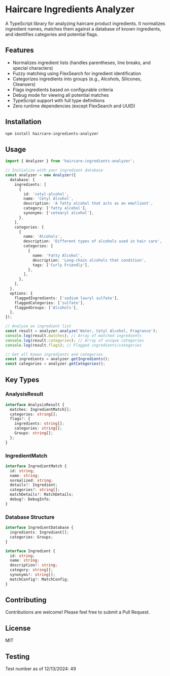 # Haircare Ingredients Analyzer

A TypeScript library for analyzing haircare product ingredients. It normalizes ingredient names, matches them against a database of known ingredients, and identifies categories and potential flags.

## Features

- Normalizes ingredient lists (handles parentheses, line breaks, and special characters)
- Fuzzy matching using FlexSearch for ingredient identification
- Categorizes ingredients into groups (e.g., Alcohols, Silicones, Cleansers)
- Flags ingredients based on configurable criteria
- Debug mode for viewing all potential matches
- TypeScript support with full type definitions
- Zero runtime dependencies (except FlexSearch and UUID)

## Installation

```bash
npm install haircare-ingredients-analyzer
```

## Usage

```typescript
import { Analyzer } from 'haircare-ingredients-analyzer';

// Initialize with your ingredient database
const analyzer = new Analyzer({
  database: {
    ingredients: [
      {
        id: 'cetyl-alcohol',
        name: 'Cetyl Alcohol',
        description: 'A fatty alcohol that acts as an emollient',
        category: ['fatty alcohol'],
        synonyms: ['cetearyl alcohol'],
      },
    ],
    categories: [
      {
        name: 'Alcohols',
        description: 'Different types of alcohols used in hair care',
        categories: [
          {
            name: 'Fatty Alcohol',
            description: 'Long-chain alcohols that condition',
            tags: ['Curly Friendly'],
          },
        ],
      },
    ],
  },
  options: {
    flaggedIngredients: ['sodium lauryl sulfate'],
    flaggedCategories: ['sulfate'],
    flaggedGroups: ['Alcohols'],
  },
});

// Analyze an ingredient list
const result = analyzer.analyze('Water, Cetyl Alcohol, Fragrance');
console.log(result.matches); // Array of matched ingredients
console.log(result.categories); // Array of unique categories
console.log(result.flags); // Flagged ingredients/categories

// Get all known ingredients and categories
const ingredients = analyzer.getIngredients();
const categories = analyzer.getCategories();
```

## Key Types

### AnalysisResult

```typescript
interface AnalysisResult {
  matches: IngredientMatch[];
  categories: string[];
  flags?: {
    ingredients: string[];
    categories: string[];
    Groups: string[];
  };
}
```

### IngredientMatch

```typescript
interface IngredientMatch {
  id: string;
  name: string;
  normalized: string;
  details?: Ingredient;
  categories?: string[];
  matchDetails?: MatchDetails;
  debug?: DebugInfo;
}
```

### Database Structure

```typescript
interface IngredientDatabase {
  ingredients: Ingredient[];
  categories: Groups;
}

interface Ingredient {
  id: string;
  name: string;
  description?: string;
  category: string[];
  synonyms?: string[];
  matchConfig?: MatchConfig;
}
```

## Contributing

Contributions are welcome! Please feel free to submit a Pull Request.

## License

MIT

## Testing

Test number as of 12/13/2024: 49
